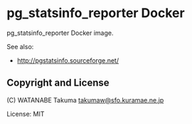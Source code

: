 # pg_statsinfo_reporter Docker

pg_statsinfo_reporter Docker image.

See also:

  * http://pgstatsinfo.sourceforge.net/

## Copyright and License

(C) WATANABE Takuma <takumaw@sfo.kuramae.ne.jp>

License: MIT
